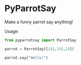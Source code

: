 # PyParrotSay
Make a funny parrot say anything!<br/>

Usage:
```py
from pyparrotsay import ParrotSay

parrot = ParrotSay([232,155,23])

parrot.say("Hello!")
```
